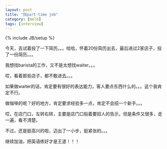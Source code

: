 ```yaml
---
layout: post
title: "找part-time job"
category: [melb]
tags: [interview]
---
```

{% include JB/setup %}

今天，去试着投了一下简历。。。哈哈，怀着20份简历出去，最后进过2家店子，投了一份简历。。。

我想找barista的工作，又不是太想找waiter。。。

哎，看着那些店子，都不敢进去。。。

如果做waiter的话，肯定要有很好的表达能力，客人要点东西什么的。。。这个我肯定不行。

做咖啡的呢？好的地方，肯定要求经验多一点，肯定不会招一个新手。。。

哎，在店门口，左转右转，主要是店门口贴着要招人的告示，但是条件又很多，走一遍，看不清楚。

不过，还是挺高兴的啦，迈出了一小步，挺紧张的。。。

继续加油，把英语练好才是王道！！！